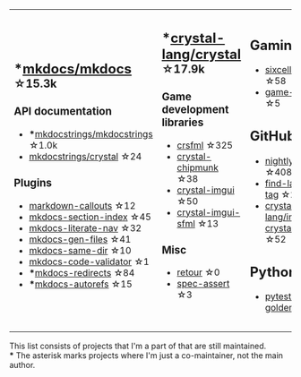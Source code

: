 <table><tr><td>

## **\***[mkdocs/mkdocs](https://github.com/mkdocs/mkdocs) <sup>☆15.3k</sup>

### API documentation

* **\***[mkdocstrings/mkdocstrings](https://github.com/mkdocstrings/mkdocstrings) ☆1.0k
* [mkdocstrings/crystal](https://github.com/mkdocstrings/crystal) ☆24

### Plugins

* [markdown-callouts](https://github.com/oprypin/markdown-callouts) ☆12
* [mkdocs-section-index](https://github.com/oprypin/mkdocs-section-index) ☆45
* [mkdocs-literate-nav](https://github.com/oprypin/mkdocs-literate-nav) ☆32
* [mkdocs-gen-files](https://github.com/oprypin/mkdocs-gen-files) ☆41
* [mkdocs-same-dir](https://github.com/oprypin/mkdocs-same-dir) ☆10
* [mkdocs-code-validator](https://github.com/oprypin/mkdocs-code-validator) ☆1
* **\***[mkdocs-redirects](https://github.com/mkdocs/mkdocs-redirects) ☆84
* **\***[mkdocs-autorefs](https://github.com/mkdocstrings/autorefs) ☆15

</td><td>

## **\***[crystal-lang/crystal](https://github.com/crystal-lang/crystal) <sup>☆17.9k</sup>

### Game development libraries

* [crsfml](https://github.com/oprypin/crsfml) ☆325
* [crystal-chipmunk](https://github.com/oprypin/crystal-chipmunk) ☆38
* [crystal-imgui](https://github.com/oprypin/crystal-imgui) ☆50
* [crystal-imgui-sfml](https://github.com/oprypin/crystal-imgui-sfml) ☆13

### Misc

* [retour](https://github.com/oprypin/retour) ☆0
* [spec-assert](https://github.com/oprypin/spec-assert) ☆3
  
&nbsp;

</td><td>

## Gaming

* [sixcells](https://github.com/oprypin/sixcells) ☆58
* [game-bots](https://github.com/oprypin/game-bots) ☆5

## GitHub

* [nightly.link](https://github.com/oprypin/nightly.link) ☆408
* [find-latest-tag](https://github.com/oprypin/find-latest-tag) ☆23
* [crystal-lang/install-crystal](https://github.com/crystal-lang/install-crystal) ☆52

## Python

* [pytest-golden](https://github.com/oprypin/pytest-golden) ☆8

</tr></table>

This list consists of projects that I'm a part of that are still maintained.  
**\*** The asterisk marks projects where I'm just a co-maintainer, not the main author.

